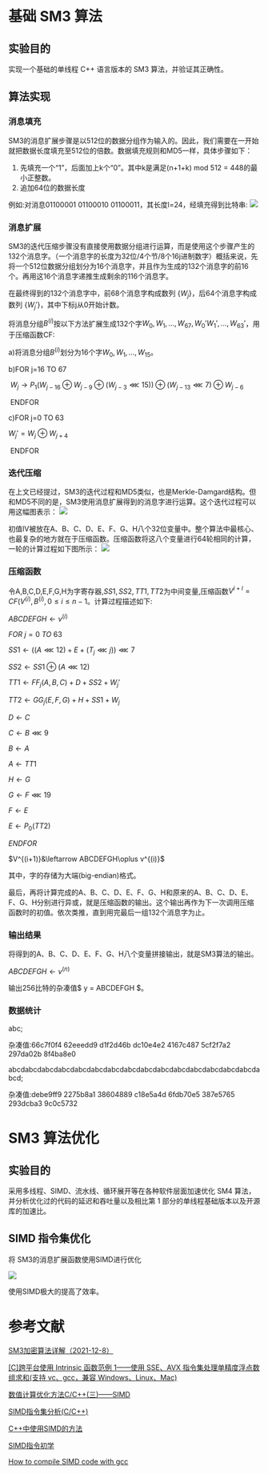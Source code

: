 # 基础 SM3 算法

## 实验目的

实现一个基础的单线程 C++ 语言版本的 SM3 算法，并验证其正确性。

## 算法实现

### 消息填充

SM3的消息扩展步骤是以512位的数据分组作为输入的。因此，我们需要在一开始就把数据长度填充至512位的倍数。数据填充规则和MD5一样，具体步骤如下：

1. 先填充一个“1”，后面加上k个“0”。其中k是满足(n+1+k) mod 512 = 448的最小正整数。
2. 追加64位的数据长度

例如:对消息01100001 01100010 01100011，其长度l=24，经填充得到比特串:
![](https://github.com/yuuu218/Innovation-pioneering/blob/main/image/simd2.png?raw=true)

### 消息扩展

SM3的迭代压缩步骤没有直接使用数据分组进行运算，而是使用这个步骤产生的132个消息字。（一个消息字的长度为32位/4个节/8个16j进制数字）概括来说，先将一个512位数据分组划分为16个消息字，并且作为生成的132个消息字的前16个。再用这16个消息字递推生成剩余的116个消息字。

在最终得到的132个消息字中，前68个消息字构成数列 $\{ W_{j} \}$，后64个消息字构成数列 $\{ W_{j}' \}$，其中下标j从0开始计数。

将消息分组$B^{(i)}$按以下方法扩展生成132个字$W_{0},W_{1},\ldots,W_{67},W_{0}'W_{1}',\ldots,W_{63}'$，用于压缩函数CF:

a)将消息分组$B^{(i)}$划分为16个字$W_{0}, W_{1},\ldots, W_{15}$。

b)FOR j=16 TO 67

​    $W_{j} \rightarrow P_{1}(W_{j-16}\oplus W_{j-9}\oplus(W_{j-3}\lll15))\oplus (W_{j-13}\lll7)\oplus W_{j-6}$

​     ENDFOR     

c)FOR j=0 TO 63

   $W_{j}' =W_{j}\oplus W_{j+4}$

​    ENDFOR

### 迭代压缩

在上文已经提过，SM3的迭代过程和MD5类似，也是Merkle-Damgard结构。但和MD5不同的是，SM3使用消息扩展得到的消息字进行运算。这个迭代过程可以用这幅图表示：
![](https://github.com/yuuu218/Innovation-pioneering/blob/main/image/simd3.png?raw=true)

初值IV被放在A、B、C、D、E、F、G、H八个32位变量中。整个算法中最核心、也最复杂的地方就在于压缩函数。压缩函数将这八个变量进行64轮相同的计算，一轮的计算过程如下图所示：
![](https://github.com/yuuu218/Innovation-pioneering/blob/main/image/simd4.png?raw=true)

### 压缩函数

令A,B,C,D,E,F,G,H为字寄存器,$SS1,SS2,TT1,TT2$为中间变量,压缩函数$V^{i+l} = CF(V^{(i)},B^{(i)},0 \leq i\leq n-1$​。计算过程描述如下:

$ABCDEFGH\leftarrow v^{(i)}$

$FOR\:j=0\:TO\:63$

$SS1\leftarrow((A\lll12)+E+(T_{j}\lll j))\lll7$

$SS2\leftarrow SS1\oplus (A \lll12)$

$TT1\leftarrow FF_{j}(A,B,C)+D+SS2+ W_{j}'$

$TT2\leftarrow GG_{j}(E,F,G)+H+SS1+W_{j}$

$D\leftarrow C$

$C\leftarrow B\lll 9$

$B\leftarrow A$

$A\leftarrow TT1$

$H\leftarrow G$

$G\leftarrow F\lll19$

$F\leftarrow E$

$E\leftarrow P_{0}(TT2)$

$ENDFOR$

$V^{(i+1)}&\leftarrow ABCDEFGH\oplus v^{(i)}$

其中，字的存储为大端(big-endian)格式。

最后，再将计算完成的A、B、C、D、E、F、G、H和原来的A、B、C、D、E、F、G、H分别进行异或，就是压缩函数的输出。这个输出再作为下一次调用压缩函数时的初值。依次类推，直到用完最后一组132个消息字为止。

### 输出结果

将得到的A、B、C、D、E、F、G、H八个变量拼接输出，就是SM3算法的输出。

$ABCDEFGH\leftarrow v^{(n)}$

输出256比特的杂凑值$ y = ABCDEFGH $。

### 数据统计

abc;

杂凑值:66c7f0f4 62eeedd9 d1f2d46b dc10e4e2 4167c487 5cf2f7a2 297da02b 8f4ba8e0

abcdabcdabcdabcdabcdabcdabcdabcdabcdabcdabcdabcdabcdabcdabcdabcd;

杂凑值:debe9ff9 2275b8a1 38604889 c18e5a4d 6fdb70e5 387e5765 293dcba3 9c0c5732

# SM3 算法优化

## 实验目的

采用多线程、SIMD、流水线、循环展开等在各种软件层面加速优化 SM4 算法，并分析优化过的代码的延迟和吞吐量以及相比第 1 部分的单线程基础版本以及开源库的加速比。

## SIMD 指令集优化

将 SM3的消息扩展函数使用SIMD进行优化

![](https://github.com/yuuu218/Innovation-pioneering/blob/main/image/simd1.png?raw=true)

使用SIMD极大的提高了效率。

# 参考文献

[SM3加密算法详解（2021-12-8）](https://blog.csdn.net/qq_40662424/article/details/121637732 )

[[C]跨平台使用 Intrinsic 函数范例 1——使用 SSE、AVX 指令集处理单精度浮点数组求和(支持 vc、gcc，兼容 Windows、Linux、Mac)](https://www.cnblogs.com/zyl910/archive/2012/10/22/simdsumfloat.html)

[数值计算优化方法C/C++(三)——SIMD](https://blog.csdn.net/artorias123/article/details/86524899?utm_source=app&app_version=5.3.0&code=app_1562916241&uLinkId=usr1mkqgl919blen)

[SIMD指令集分析(C/C++)](https://blog.csdn.net/AAAA202012/article/details/123983364?utm_source=app&app_version=4.15.0&code=app_1562916241&uLinkId=usr1mkqgl919blen)

[C++中使用SIMD的方法](https://blog.csdn.net/Mahfaeraak/article/details/88687252?utm_source=app&app_version=4.15.0&code=app_1562916241&uLinkId=usr1mkqgl919blen)

[SIMD指令初学](https://blog.csdn.net/woxiaohahaa/article/details/51014425?ops_request_misc=&request_id=&biz_id=102&utm_term=_mm_load_ps&utm_medium=distribute.pc_search_result.none-task-blog-2~all~sobaiduweb~default-1-51014425.142%5Ev9%5Econtrol,157%5Ev4%5Econtrol&spm=1018.2226.3001.4187)

[How to compile SIMD code with gcc](https://stackoverflow.com/questions/10366670/how-to-compile-simd-code-with-gcc)

